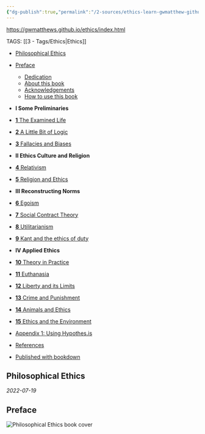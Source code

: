 ```yaml
---
{"dg-publish":true,"permalink":"/2-sources/ethics-learn-gwmatthew-github-io/"}
---
```


https://gwmatthews.github.io/ethics/index.html

TAGS: [[3 - Tags/Ethics\|Ethics]]

-   [Philosophical Ethics](https://gwmatthews.github.io/ethics/index.html)

-   [Preface](https://gwmatthews.github.io/ethics/index.html)
    -   [Dedication](https://gwmatthews.github.io/ethics/dedication.html)
    -   [About this book](https://gwmatthews.github.io/ethics/about-this-book.html)
    -   [Acknowledgements](https://gwmatthews.github.io/ethics/acknowledgements.html)
    -   [How to use this book](https://gwmatthews.github.io/ethics/how-to-use-this-book.html)
-   **I Some Preliminaries**
-   [**1** The Examined Life](https://gwmatthews.github.io/ethics/1-the-examined-life.html)
-   [**2** A Little Bit of Logic](https://gwmatthews.github.io/ethics/2-logic.html)
-   [**3** Fallacies and Biases](https://gwmatthews.github.io/ethics/3-fallacies-and-biases.html)
-   **II Ethics Culture and Religion**
-   [**4** Relativism](https://gwmatthews.github.io/ethics/4-relativism.html)
-   [**5** Religion and Ethics](https://gwmatthews.github.io/ethics/5-religion.html)
-   **III Reconstructing Norms**
-   [**6** Egoism](https://gwmatthews.github.io/ethics/6-egoism.html)
-   [**7** Social Contract Theory](https://gwmatthews.github.io/ethics/7-social-contract-theory.html)
-   [**8** Utilitarianism](https://gwmatthews.github.io/ethics/8-utilitarianism.html)
-   [**9** Kant and the ethics of duty](https://gwmatthews.github.io/ethics/9-kant-and-the-ethics-of-duty.html)
-   **IV Applied Ethics**
-   [**10** Theory in Practice](https://gwmatthews.github.io/ethics/10-theory-in-practice.html)
-   [**11** Euthanasia](https://gwmatthews.github.io/ethics/11-euthanasia.html)
-   [**12** Liberty and its Limits](https://gwmatthews.github.io/ethics/12-liberty-and-its-limits.html)
-   [**13** Crime and Punishment](https://gwmatthews.github.io/ethics/13-crime-and-punishment.html)
-   [**14** Animals and Ethics](https://gwmatthews.github.io/ethics/14-animals-and-ethics.html)
-   [**15** Ethics and the Environment](https://gwmatthews.github.io/ethics/15-ethics-and-the-environment.html)
-   [Appendix 1: Using Hypothes.is](https://gwmatthews.github.io/ethics/appendix-1.html)
-   [References](https://gwmatthews.github.io/ethics/references.html)

-   [Published with bookdown](https://bookdown.org/)

## Philosophical Ethics

_2022-07-19_

## Preface[](https://gwmatthews.github.io/ethics/index.html#preface)

![Philosophical Ethics book cover](https://gwmatthews.github.io/ethics/img/cover-3.jpg)